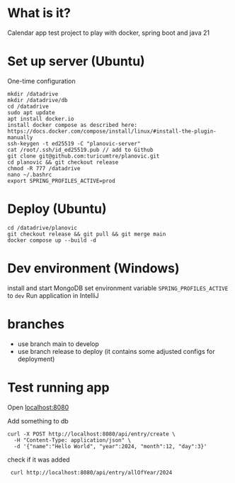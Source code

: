 # What is it?
Calendar app test project to play with docker, spring boot and java 21 

# Set up server (Ubuntu)
One-time configuration
```
mkdir /datadrive
mkdir /datadrive/db
cd /datadrive
sudo apt update
apt install docker.io
install docker compose as described here: https://docs.docker.com/compose/install/linux/#install-the-plugin-manually
ssh-keygen -t ed25519 -C "planovic-server"
cat /root/.ssh/id_ed25519.pub // add to Github
git clone git@github.com:turicumtre/planovic.git
cd planovic && git checkout release
chmod -R 777 /datadrive
nano ~/.bashrc
export SPRING_PROFILES_ACTIVE=prod
```
# Deploy (Ubuntu)
```
cd /datadrive/planovic
git checkout release && git pull && git merge main
docker compose up --build -d
```
# Dev environment (Windows)
install and start MongoDB
set environment variable `SPRING_PROFILES_ACTIVE` to `dev`
Run application in IntelliJ

# branches
- use branch main to develop
- use branch release to deploy (it contains some adjusted configs for deployment)

# Test running app
Open [localhost:8080](localhost:8080)

Add something to db
```
curl -X POST http://localhost:8080/api/entry/create \
  -H "Content-Type: application/json" \
  -d '{"name":"Hello World", "year":2024, "month":12, "day":3}'
```

check if it was added
```
 curl http://localhost:8080/api/entry/allOfYear/2024
```